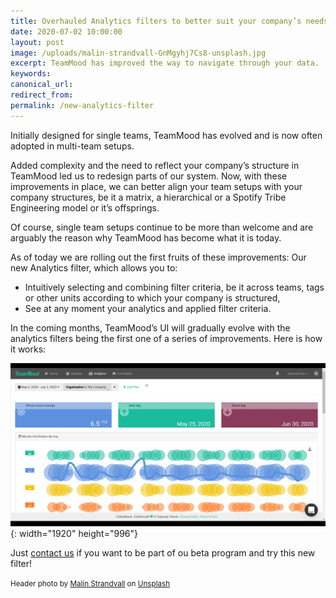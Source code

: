 ```yaml
---
title: Overhauled Analytics filters to better suit your company’s needs
date: 2020-07-02 10:00:00
layout: post
image: /uploads/malin-strandvall-GnMgyhj7Cs8-unsplash.jpg
excerpt: TeamMood has improved the way to navigate through your data.
keywords:
canonical_url:
redirect_from:
permalink: /new-analytics-filter
---
```


Initially designed for single teams, TeamMood has evolved and is now often adopted in multi-team setups.&nbsp;

Added complexity and the need to reflect your company’s structure in TeamMood led us to redesign parts of our system. Now, with these improvements in place, we can better align your team setups with your company structures, be it a matrix, a hierarchical or a Spotify Tribe Engineering model or it’s offsprings.

Of course, single team setups continue to be more than welcome and are arguably the reason why TeamMood has become what it is today.

As of today we are rolling out the first fruits of these improvements: Our new Analytics filter, which allows you to:

* Intuitively selecting and combining filter criteria, be it across teams, tags or other units according to which your company is structured,
* See at any moment your analytics and applied filter criteria.

In the coming months, TeamMood’s UI will gradually evolve with the analytics filters being the first one of a series of improvements. Here is how it works:

![TeamMood analytics filter](/uploads/recording.gif "TeamMood analytics filter"){: width="1920" height="996"}

Just [contact us](mailto:support@teammood.com) if you want to be part of ou beta program and try this new filter\!

<small>Header photo by [Malin Strandvall](https://unsplash.com/@malinstrandvall?utm_source=unsplash&amp;utm_medium=referral&amp;utm_content=creditCopyText) on [Unsplash](https://unsplash.com/?utm_source=unsplash&amp;utm_medium=referral&amp;utm_content=creditCopyText)</small>
